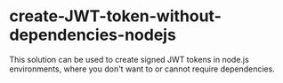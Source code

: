 # create-JWT-token-without-dependencies-nodejs
This solution can be used to create signed JWT tokens in node.js environments, where you don't want to or cannot require dependencies.
